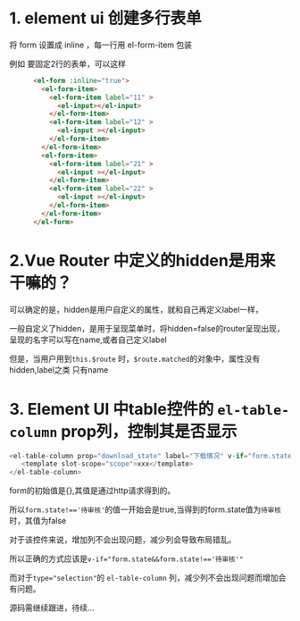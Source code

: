 # 1. element ui 创建多行表单

将 form 设置成 inline ，每一行用 el-form-item 包装

例如 要固定2行的表单，可以这样

```html
      <el-form :inline="true">
        <el-form-item>
          <el-form-item label="11" >
            <el-input></el-input>
          </el-form-item>
          <el-form-item label="12" >
            <el-input ></el-input>
          </el-form-item>
        </el-form-item>
        <el-form-item>
          <el-form-item label="21" >
            <el-input ></el-input>
          </el-form-item>
          <el-form-item label="22" >
            <el-input ></el-input>
          </el-form-item>
        </el-form-item>
      </el-form>
```

# 2.Vue Router 中定义的hidden是用来干嘛的？

可以确定的是，hidden是用户自定义的属性，就和自己再定义label一样，

一般自定义了hidden，是用于呈现菜单时，将hidden=false的router呈现出现，呈现的名字可以写在name,或者自己定义label

但是，当用户用到`this.$route` 时，`$route.matched`的对象中，属性没有hidden,label之类 只有name

# 3. Element UI 中table控件的 `el-table-column` prop列，控制其是否显示

```js
<el-table-column prop="download_state" label="下载情况" v-if="form.state!=='待审核'" >
   <template slot-scope="scope">xxx</template>
</el-table-column>
```

form的初始值是{},其值是通过http请求得到的。

所以`form.state!=='待审核'`的值一开始会是true,当得到的form.state值为`待审核`时，其值为false

对于该控件来说，增加列不会出现问题，减少列会导致布局错乱。

所以正确的方式应该是`v-if="form.state&&form.state!=='待审核'"`

而对于`type="selection"`的 `el-table-column` 列，减少列不会出现问题而增加会有问题。

源码需继续跟进，待续...